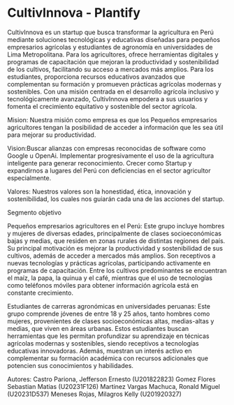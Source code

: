 # CultivInnova - Plantify

CultivInnova es un startup que busca transformar la agricultura en Perú mediante soluciones tecnológicas y educativas diseñadas para pequeños empresarios agrícolas y estudiantes de agronomía en universidades de Lima Metropolitana. Para los agricultores, ofrece herramientas digitales y programas de capacitación que mejoran la productividad y sostenibilidad de los cultivos, facilitando su acceso a mercados más amplios. Para los estudiantes, proporciona recursos educativos avanzados que complementan su formación y promueven prácticas agrícolas modernas y sostenibles. Con una misión centrada en el desarrollo agrícola inclusivo y tecnológicamente avanzado, CultivInnova empodera a sus usuarios y fomenta el crecimiento equitativo y sostenible del sector agrícola.

Mision: Nuestra misión como empresa es que los Pequeños empresarios agricultores tengan la posibilidad de acceder a información que les sea útil para mejorar su productividad.

Vision:Buscar alianzas con empresas reconocidas de software como Google u OpenAi.
Implementar progresivamente el uso de la agricultura inteligente para generar reconocimiento.
Crecer como Startup y expandirnos a lugares del Perú con deficiencias en el sector agricultor especialmente.

Valores: Nuestros valores son la honestidad, ética, innovación y sostenibilidad, los cuales nos guiarán cada una de las acciones del startup.

Segmento objetivo

Pequeños empresarios agricultores en el Perú: Este grupo incluye hombres y mujeres de diversas edades, principalmente de clases socioeconómicas bajas y medias, que residen en zonas rurales de distintas regiones del país. Su principal motivación es mejorar la productividad y sostenibilidad de sus cultivos, además de acceder a mercados más amplios. Son receptivos a nuevas tecnologías y prácticas agrícolas, participando activamente en programas de capacitación. Entre los cultivos predominantes se encuentran el maíz, la papa, la quinua y el café, mientras que el uso de tecnologías como teléfonos móviles para obtener información agrícola está en constante crecimiento.

Estudiantes de carreras agronómicas en universidades peruanas: Este grupo comprende jóvenes de entre 18 y 25 años, tanto hombres como mujeres, provenientes de clases socioeconómicas altas, medias-altas y medias, que viven en áreas urbanas. Estos estudiantes buscan herramientas que les permitan profundizar su aprendizaje en técnicas agrícolas modernas y sostenibles, siendo receptivos a tecnologías educativas innovadoras. Además, muestran un interés activo en complementar su formación académica con recursos adicionales que potencien sus conocimientos y habilidades.

Autores: 
Castro Pariona, Jefferson Ernesto (U201822823)
Gomez Flores Sebastian Matias (U20231F126)
Martinez Vargas Machuca, Ronald Miguel (U20231D537)
Meneses Rojas, Milagros Kelly (U201920327)
